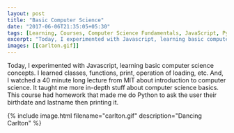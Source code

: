 ```yaml
---
layout: post
title: "Basic Computer Science"
date: "2017-06-06T21:35:05+05:30"
tags: [Learning, Courses, Computer Science Fundamentals, JavaScript, Python]
excerpt: "Today, I experimented with Javascript, learning basic computer science concepts."
images: [[carlton.gif]]
---
```


Today, I experimented with Javascript, learning basic computer science concepts. I learned classes, functions, print, operation of loading, etc. And, I watched a 40 minute long lecture from MIT about introduction to computer science. It taught me more in-depth stuff about computer science basics. This course had homework that made me do Python to ask the user their birthdate and lastname then printing it. 

{% include image.html filename="carlton.gif" description="Dancing Carlton" %}